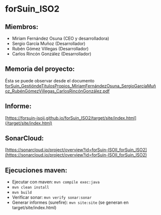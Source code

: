 # forSuin_ISO2

## Miembros:
- Miriam Fernández Osuna (CEO y desarrolladora)
- Sergio García Muñoz (Desarrollador)
- Rubén Gómez Villegas (Desarrollador)
- Carlos Rincón González (Desarrollador)

## Memoria del proyecto:
Ésta se puede observar desde el documento [forSuin_GestióndeTitulosPropios_MiriamFernándezOsuna_SergioGarcíaMuñoz_RubénGómezVillegas_CarlosRincónGonzález.pdf](forSuin_GestióndeTitulosPropios_MiriamFernándezOsuna_SergioGarcíaMuñoz_RubénGómezVillegas_CarlosRincónGonzález.pdf)

## Informe:
[https://forsuin-isoii.github.io/forSuin_ISO2/target/site/index.html](/target/site/index.html)

## SonarCloud:
[https://sonarcloud.io/project/overview?id=forSuin-ISOII_forSuin_ISO2](https://sonarcloud.io/project/overview?id=forSuin-ISOII_forSuin_ISO2)

## Ejecuciones maven:
- Ejecutar con maven: `mvn compile exec:java`
- `mvn clean install`
- `mvn build`
- Verificar sonar: `mvn verify sonar:sonar`
- Generar informes (surefire): `mvn site:site` (se generan en target/site/index.html)

